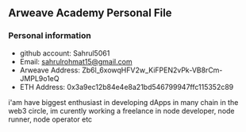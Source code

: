## Arweave Academy Personal File

### Personal information

- github account: Sahrul5061
- Email: sahrulrohmat15@gmail.com
- Arweave Address: Zb6l_6xowqHFV2w_KiFPEN2vPk-VB8rCm-JMPL9o1eQ
- ETH Address: 0x3a9ec12b84e4e8a21bd546799947ffc115352c89

 i'am have biggest enthusiast in developing dApps in many chain in the web3 circle, im curently working a freelance in node developer, node runner, node operator etc

